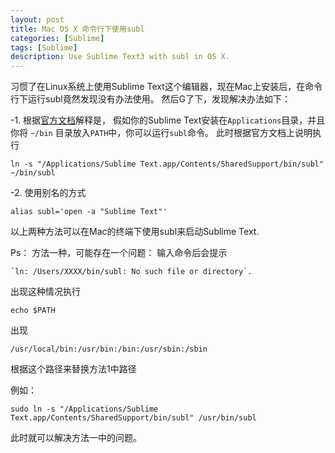 ```yaml
---
layout: post
title: Mac OS X 命令行下使用subl
categories: [Sublime]
tags: [Sublime]
description: Use Sublime Text3 with subl in OS X.
---
```


习惯了在Linux系统上使用Sublime Text这个编辑器，现在Mac上安装后，在命令行下运行subl竟然发现没有办法使用。
然后G了下，发现解决办法如下：

-1.
根据<a href="https://www.sublimetext.com/docs/3/osx_command_line.html">官方文档</a>解释是，
假如你的Sublime Text安装在`Applications`目录，并且你将 `~/bin` 目录放入`PATH`中，你可以运行`subl`命令。
此时根据官方文档上说明执行

    ln -s "/Applications/Sublime Text.app/Contents/SharedSupport/bin/subl" ~/bin/subl

-2. 使用别名的方式

    alias subl='open -a "Sublime Text"'

以上两种方法可以在Mac的终端下使用subl来启动Sublime Text.

Ps： 方法一种，可能存在一个问题：
输入命令后会提示

    `ln: /Users/XXXX/bin/subl: No such file or directory`.

出现这种情况执行

    echo $PATH

出现

    /usr/local/bin:/usr/bin:/bin:/usr/sbin:/sbin

根据这个路径来替换方法1中路径

例如：

    sudo ln -s "/Applications/Sublime Text.app/Contents/SharedSupport/bin/subl" /usr/bin/subl

此时就可以解决方法一中的问题。

